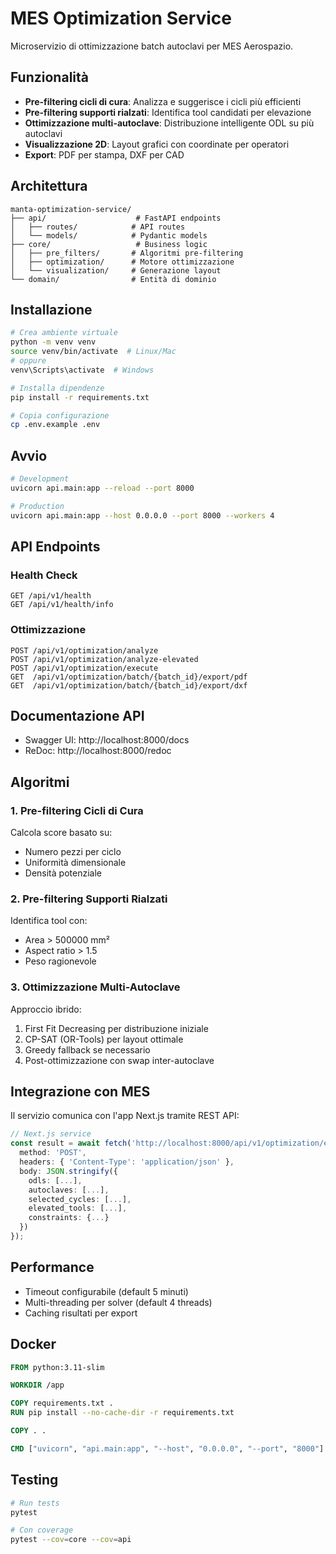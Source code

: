 # MES Optimization Service

Microservizio di ottimizzazione batch autoclavi per MES Aerospazio.

## Funzionalità

- **Pre-filtering cicli di cura**: Analizza e suggerisce i cicli più efficienti
- **Pre-filtering supporti rialzati**: Identifica tool candidati per elevazione
- **Ottimizzazione multi-autoclave**: Distribuzione intelligente ODL su più autoclavi
- **Visualizzazione 2D**: Layout grafici con coordinate per operatori
- **Export**: PDF per stampa, DXF per CAD

## Architettura

```
manta-optimization-service/
├── api/                    # FastAPI endpoints
│   ├── routes/            # API routes
│   └── models/            # Pydantic models
├── core/                   # Business logic
│   ├── pre_filters/       # Algoritmi pre-filtering
│   ├── optimization/      # Motore ottimizzazione
│   └── visualization/     # Generazione layout
└── domain/                # Entità di dominio
```

## Installazione

```bash
# Crea ambiente virtuale
python -m venv venv
source venv/bin/activate  # Linux/Mac
# oppure
venv\Scripts\activate  # Windows

# Installa dipendenze
pip install -r requirements.txt

# Copia configurazione
cp .env.example .env
```

## Avvio

```bash
# Development
uvicorn api.main:app --reload --port 8000

# Production
uvicorn api.main:app --host 0.0.0.0 --port 8000 --workers 4
```

## API Endpoints

### Health Check
```
GET /api/v1/health
GET /api/v1/health/info
```

### Ottimizzazione
```
POST /api/v1/optimization/analyze
POST /api/v1/optimization/analyze-elevated
POST /api/v1/optimization/execute
GET  /api/v1/optimization/batch/{batch_id}/export/pdf
GET  /api/v1/optimization/batch/{batch_id}/export/dxf
```

## Documentazione API

- Swagger UI: http://localhost:8000/docs
- ReDoc: http://localhost:8000/redoc

## Algoritmi

### 1. Pre-filtering Cicli di Cura
Calcola score basato su:
- Numero pezzi per ciclo
- Uniformità dimensionale
- Densità potenziale

### 2. Pre-filtering Supporti Rialzati
Identifica tool con:
- Area > 500000 mm²
- Aspect ratio > 1.5
- Peso ragionevole

### 3. Ottimizzazione Multi-Autoclave
Approccio ibrido:
1. First Fit Decreasing per distribuzione iniziale
2. CP-SAT (OR-Tools) per layout ottimale
3. Greedy fallback se necessario
4. Post-ottimizzazione con swap inter-autoclave

## Integrazione con MES

Il servizio comunica con l'app Next.js tramite REST API:

```typescript
// Next.js service
const result = await fetch('http://localhost:8000/api/v1/optimization/execute', {
  method: 'POST',
  headers: { 'Content-Type': 'application/json' },
  body: JSON.stringify({
    odls: [...],
    autoclaves: [...],
    selected_cycles: [...],
    elevated_tools: [...],
    constraints: {...}
  })
});
```

## Performance

- Timeout configurabile (default 5 minuti)
- Multi-threading per solver (default 4 threads)
- Caching risultati per export

## Docker

```dockerfile
FROM python:3.11-slim

WORKDIR /app

COPY requirements.txt .
RUN pip install --no-cache-dir -r requirements.txt

COPY . .

CMD ["uvicorn", "api.main:app", "--host", "0.0.0.0", "--port", "8000"]
```

## Testing

```bash
# Run tests
pytest

# Con coverage
pytest --cov=core --cov=api
```